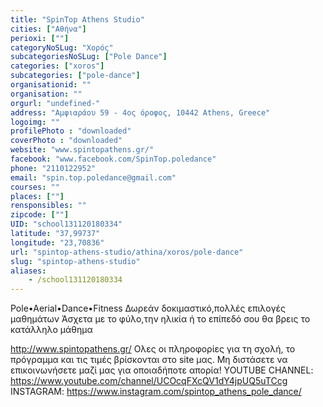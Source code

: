 ```yaml
---
title: "SpinTop Athens Studio"
cities: ["Αθήνα"]
perioxi: [""]
categoryNoSLug: "Χορός"
subcategoriesNoSLug: ["Pole Dance"]
categories: ["xoros"]
subcategories: ["pole-dance"]
organisationid: ""
organisation: ""
orgurl: "undefined-"
address: "Αμφιαράου 59 - 4ος όροφος, 10442 Athens, Greece"
logoimg: ""
profilePhoto : "downloaded"
coverPhoto : "downloaded"
website: "www.spintopathens.gr/"
facebook: "www.facebook.com/SpinTop.poledance"
phone: "2110122952"
email: "spin.top.poledance@gmail.com"
courses: ""
places: [""]
rensponsibles: ""
zipcode: [""]
UID: "school131120180334"
latitude: "37,99737"
longitude: "23,70836"
url: "spintop-athens-studio/athina/xoros/pole-dance"
slug: "spintop-athens-studio"
aliases:
    - /school131120180334
---
```



Pole•Aerial•Dance•Fitness Δωρεάν δοκιμαστικό,πολλές επιλογές μαθημάτων Άσχετα με το φύλο,την ηλικία ή το επίπεδό σου θα βρεις το κατάλληλο μάθημα

http://www.spintopathens.gr/ Ολες οι πληροφορίες για τη σχολή, το πρόγραμμα και τις τιμές βρίσκονται στο site μας. Μη διστάσετε να επικοινωνήσετε μαζί μας για οποιαδήποτε απορία! YOUTUBE CHANNEL: https://www.youtube.com/channel/UCOcqFXcQV1dY4jpUQ5uTCcg INSTAGRAM: https://www.instagram.com/spintop_athens_pole_dance/